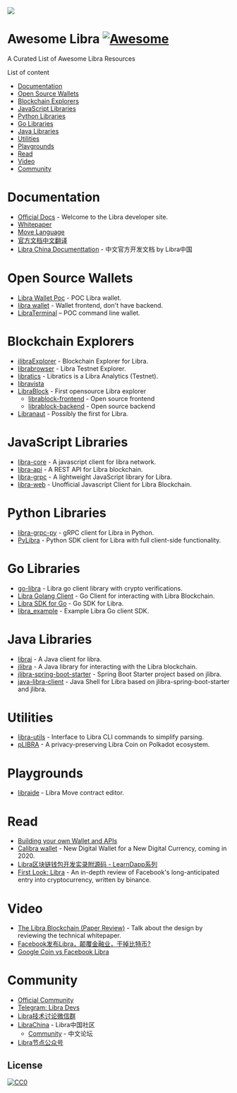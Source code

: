 ![](awesome-libra.png)
# Awesome Libra [![Awesome](https://cdn.rawgit.com/sindresorhus/awesome/d7305f38d29fed78fa85652e3a63e154dd8e8829/media/badge.svg)](https://github.com/sindresorhus/awesome)
A Curated List of Awesome Libra Resources

List of content

- [Documentation](#documentation)
- [Open Source Wallets](#open-source-wallets)
- [Blockchain Explorers](#blockchain-explorers)
- [JavaScript Libraries](#javascript-libraries)
- [Python Libraries](#python-libraries)
- [Go Libraries](#go-libraries)
- [Java Libraries](#java-libraries)
- [Utilities](#utilities)
- [Playgrounds](#playgrounds)
- [Read](#read)
- [Video](#video)
- [Community](#community)


# Documentation
* [Official Docs](https://developers.libra.org/docs/welcome-to-libra) - Welcome to the Libra developer site.
* [Whitepaper](https://libra.org/en-US/white-paper/)
* [Move Language](https://developers.libra.org/docs/assets/papers/libra-move-a-language-with-programmable-resources.pdf)
* [官方文档中文翻译](https://learnblockchain.cn/docs/libra/docs/welcome-to-libra/)
* [Libra China Documenttation](https://developers.libra-china.org/docs/welcome-to-libra/index.html) - 中文官方开发文档 by Libra中国

# Open Source Wallets
* [Libra Wallet Poc](https://dev.kulap.io/libra/) - POC Libra wallet.
* [libra wallet](https://github.com/dpikalov/libra-wallet) - Wallet frontend, don't have backend.
* [LibraTerminal](https://github.com/sns254/LibraTerminal) – POC command line wallet.

# Blockchain Explorers
* [ilibraExplorer](https://ilibraexplorer.com/) - Blockchain Explorer for Libra.
* [librabrowser](https://librabrowser.io/?fbclid=IwAR1LjpGiLWwW3oIFHnM3dm6H47H6D2R0dRAsqjmCcJSNtpW7yCcJu1ud2hE) - Libra Testnet Explorer.
* [libratics](http://libratics.com) - Libratics is a Libra Analytics (Testnet).
* [libravista](http://libravista.com)
* [LibraBlock](https://librablock.io) - First opensource Libra explorer
  * [librablock-frontend](https://github.com/libra-china-org/librablock-frontend) - Open source frontend
  * [librablock-backend](https://github.com/libra-china-org/librabock-backend) - Open source backend
* [Libranaut](https://libranaut.io/) - Possibly the first for Libra.

# JavaScript Libraries
* [libra-core](https://github.com/perfectmak/libra-core) - A javascript client for libra network.
* [libra-api](https://github.com/bonustrack/libra-api) - A REST API for Libra blockchain.
* [libra-grpc](https://github.com/bonustrack/libra-grpc) - A lightweight JavaScript library for Libra.
* [libra-web](https://github.com/bandprotocol/libra-web) - Unofficial Javascript Client for Libra Blockchain.

# Python Libraries
* [libra-grpc-py](https://github.com/egorsmkv/libra-grpc-py) - gRPC client for Libra in Python.
* [PyLibra](https://github.com/bandprotocol/pylibra) - Python SDK client for Libra with full client-side functionality.

# Go Libraries
* [go-libra](https://github.com/the729/go-libra) - Libra go client library with crypto verifications.
* [Libra Golang Client](https://github.com/codemaveric/libra-go) - Go Client for interacting with Libra Blockchain.
* [Libra SDK for Go](https://github.com/philippgille/libra-sdk-go) - Go SDK for Libra.
* [libra_example](https://github.com/phlip9/libra_example) - Example Libra Go client SDK.

# Java Libraries
* [libraj](https://github.com/libra-vista/libraj) - A Java client for libra.
* [jlibra](https://github.com/ketola/jlibra) - A Java library for interacting with the Libra blockchain.
* [jlibra-spring-boot-starter](https://github.com/ice09/jlibra-spring-boot-starter) - Spring Boot Starter project based on jlibra.
* [java-libra-client](https://github.com/ice09/java-libra-client) - Java Shell for Libra based on jlibra-spring-boot-starter and jlibra. 

# Utilities
* [libra-utils](https://github.com/Berkays/libra-util) - Interface to Libra CLI commands to simplify parsing.
* [pLIBRA](https://plibra.io) - A privacy-preserving Libra Coin on Polkadot ecosystem.

# Playgrounds
* [libraide](https://libraide.com/) - Libra Move contract editor.

# Read
* [Building your own Wallet and APIs](https://medium.com/kulapofficial/the-first-libra-wallet-poc-building-your-own-wallet-and-apis-3cb578c0bd52)
* [Calibra wallet](https://newsroom.fb.com/news/2019/06/coming-in-2020-calibra/) - New Digital Wallet for a New Digital Currency, coming in 2020.
* [Libra区块链钱包开发实录附源码 - LearnDapp系列](https://github.com/learndapp/LearnDapp/blob/master/topics/libra/01/libra-wallet.md)
* [First Look: Libra](https://info.binance.com/en/research/marketresearch/libra.html) - An in-depth review of Facebook's long-anticipated entry into cryptocurrency, written by binance.

# Video
* [The Libra Blockchain (Paper Review)](https://youtu.be/dcAqb0wBl5g) - Talk about the design by reviewing the technical whitepaper.
* [Facebook发布Libra，颠覆金融业，干掉比特币?](https://www.youtube.com/watch?v=qG3oBuZoOxM)
* [Google Coin vs Facebook Libra](https://www.youtube.com/watch?v=uJzUkCKYPDw)

# Community
* [Official Community](https://community.libra.org/)
* [Telegram: Libra Devs](https://t.me/joinchat/DAQb4RSNpqEok3p-QdmaKQ)
* [Libra技术讨论微信群](https://mp.weixin.qq.com/s/UcaMPY6RZAWWoh6kn4Cx1Q)
* [LibraChina](https://libra-china.org) - Libra中国社区
  * [Community](https://community.libra-china.org) - 中文论坛
* [Libra节点公众号](https://mp.weixin.qq.com/s/gIYcGIAa9TO8NCB3_xGxGQ)

## License

[![CC0](http://mirrors.creativecommons.org/presskit/buttons/88x31/svg/cc-zero.svg)](https://creativecommons.org/publicdomain/zero/1.0/)

